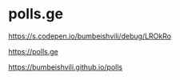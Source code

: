 # polls.ge

https://s.codepen.io/bumbeishvili/debug/LROkRo

https://polls.ge

https://bumbeishvili.github.io/polls

